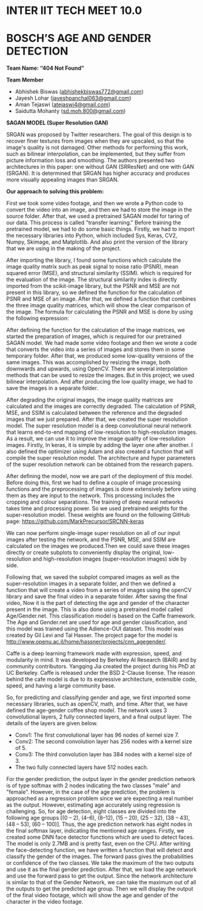 # INTER IIT TECH MEET 10.0
# BOSCH’S AGE AND GENDER DETECTION

**Team Name: “404 Not Found”**

**Team Member**

 - Abhishek Biswas (abhishekbiswas772@gmail.com)
 - Jayesh Lohar (jayeshpanchal063@gmail.com)
 - Aman Tejaswi (atejaswi4@gmail.com)
 - Saidutta Mohanty (sd.moh.800@gmail.com)

**SAGAN MODEL (Super Resolution GAN)**

SRGAN was proposed by Twitter researchers. The goal of this design is to recover finer textures from images when they are upscaled, so that the image's quality is not damaged. Other methods for performing this work, such as bilinear interpolation, can be implemented, but they suffer from picture information loss and smoothing. The authors presented two architectures in this paper: one without GAN (SRResNet) and one with GAN (SRGAN). It is determined that SRGAN has higher accuracy and produces more visually appealing images than SRGAN.

**Our approach to solving this problem:**

First we took some video footage, and then we wrote a Python code to convert the video into an image, and then we had to store the image in the source folder. After that, we used a pretrained SAGAN model for taring of our data. This process is called "transfer learning."
Before training the pretrained model, we had to do some basic things. Firstly, we had to import the necessary libraries into Python, which included Sys, Keras, CV2, Numpy, Skimage, and Matplotlib. And also print the version of the library that we are using in the making of the project.

After importing the library, I found some functions which calculate the image quality matrix such as peak signal to noise ratio (PSNR), mean squared error (MSE), and structural similarity (SSIM). which is required for the evaluation of the image. The structural similarity index is directly imported from the scikit-image library, but the PSNR and MSE are not present in this library, so we defined the function for the calculation of PSNR and MSE of an image. After that, we defined a function that combines the three image quality matrices, which will show the clear comparison of the image. The formula for calculating the PSNR and MSE is done by using the following expression:

After defining the function for the calculation of the image matrices, we started the preparation of images, which is required for our pretrained SAGAN model. We had made some video footage and then we wrote a code that converts the video into a series of images and stores them in some temporary folder. After that, we produced some low-quality versions of the same images. This was accomplished by resizing the image, both downwards and upwards, using OpenCV. There are several interpolation methods that can be used to resize the images. But in this project, we used bilinear interpolation. And after producing the low quality image, we had to save the images in a separate folder.

After degrading the original images, the image quality matrices are calculated and the images are correctly degraded. The calculation of PSNR, MSE, and SSIM is calculated between the reference and the degraded images that we just prepared. After that, we created the super resolution model. The super resolution model is a deep convolutional neural network that learns end-to-end mapping of low-resolution to high-resolution images. As a result, we can use it to improve the image quality of low-resolution images. Firstly, In keras, it is simple by adding the layer one after another. I also defined the optimizer using Adam and also created a function that will compile the super resolution model. The architecture and hyper parameters of the super resolution network can be obtained from the research papers.

After defining the model, now we are part of the deployment of this model. Before doing this, first we had to define a couple of image processing functions and the preprocessing of images is done extensively before using them as they are input to the network. This processing includes the cropping and colour separations. The training of deep neural networks takes time and processing power. So we used pretrained weights for the super-resolution model. These weights are found on the following GitHub page: https://github.com/MarkPrecursor/SRCNN-keras

We can now perform single-image super resolution on all of our input images after testing the network, and the PSNR, MSE, and SSIM are calculated on the images we produced.Then we could save these images directly or create subplots to conveniently display the original, low-resolution and high-resolution images (super-resolution images) side by side.

Following that, we saved the subplot compared images as well as the super-resolution images in a separate folder, and then we defined a function that will create a video from a series of images using the openCV library and save the final video in a separate folder.
After saving the final video, Now it is the part of detecting the age and gender of the character present in the image. This is also done using a pretrained model called Age/Gender.net. This classification model is based on the Caffe framework. The Age and Gender.net are used for age and gender classification, and this model was trained using the Adience-OUI dataset. This model was created by Gil Levi and Tal Hasser. The project page for the model is http://www.openu.ac.il/home/hassner/projects/cnn_agegender/.

Caffe is a deep learning framework made with expression, speed, and modularity in mind. It was developed by Berkeley AI Research (BAIR) and by community contributors. Yangqing Jia created the project during his PhD at UC Berkeley. Caffe is released under the BSD 2-Clause license. The reason behind the cafe model is due to its expressive architecture, extensible code, speed, and having a large community base.

So, for predicting and classifying gender and age, we first imported some necessary libraries, such as openCV, math, and time. After that, we have defined the age-gender coffee shop model. The network uses 3 convolutional layers, 2 fully connected layers, and a final output layer. The details of the layers are given below.

  - Conv1: The first convolutional layer has 96 nodes of kernel size 7.
  - Conv2: The second convolution layer has 256 nodes with a kernel size of 5.
  - Conv3: The third convolution layer has 384 nodes with a kernel size of 3.
  - The two fully connected layers have 512 nodes each.

For the gender prediction, the output layer in the gender prediction network is of type softmax with 2 nodes indicating the two classes "male" and "female". However, in the case of the age prediction, the problem is approached as a regression problem since we are expecting a real number as the output. However, estimating age accurately using regression is challenging. So, for age detection, eight classes are divided into the following age groups [(0 – 2), (4–6), (8–12), (15 – 20), (25 – 32), (38 – 43), (48 – 53), (60 – 100)]. Thus, the age prediction network has eight nodes in the final softmax layer, indicating the mentioned age ranges.
Firstly, we created some DNN face detector functions which are used to detect faces. The model is only 2.7MB and is pretty fast, even on the CPU. After writing the face-detecting function, we have written a function that will detect and classify the gender of the images. The forward pass gives the probabilities or confidence of the two classes. We take the maximum of the two outputs and use it as the final gender prediction. After that, we load the age network and use the forward pass to get the output. Since the network architecture is similar to that of the Gender Network, we can take the maximum out of all the outputs to get the predicted age group. Then we will display the output of the final video footage, which will show the age and gender of the character in the video footage.

